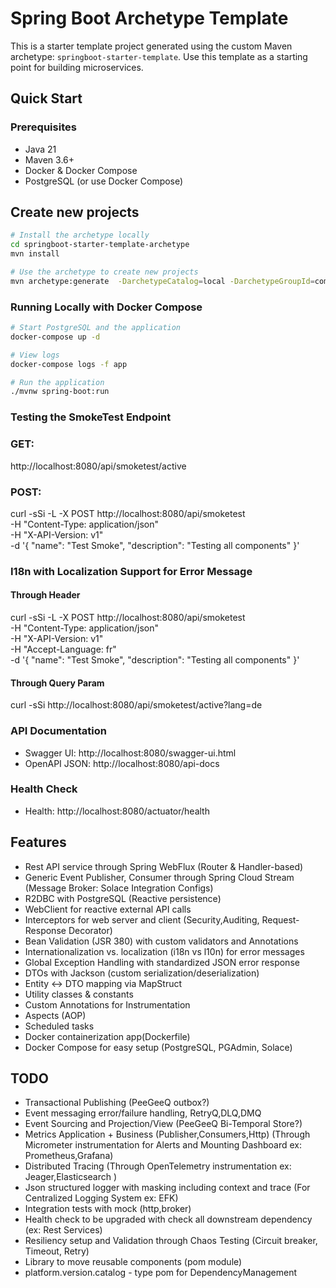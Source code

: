 # Spring Boot Archetype Template

This is a starter template project generated using the custom Maven archetype: `springboot-starter-template`.
Use this template as a starting point for building microservices.


## Quick Start

### Prerequisites
- Java 21
- Maven 3.6+
- Docker & Docker Compose
- PostgreSQL (or use Docker Compose)



## Create new projects


```bash
# Install the archetype locally
cd springboot-starter-template-archetype
mvn install

# Use the archetype to create new projects
mvn archetype:generate  -DarchetypeCatalog=local -DarchetypeGroupId=com.hsbc -DarchetypeArtifactId=springboot-starter-template-archetype -DarchetypeVersion=1.0 -DgroupId=com.hsbc.stm.mvp -DartifactId=stm-fss-capture
```




### Running Locally with Docker Compose
```bash
# Start PostgreSQL and the application
docker-compose up -d

# View logs
docker-compose logs -f app

# Run the application
./mvnw spring-boot:run
```



### Testing the SmokeTest Endpoint


### GET:

http://localhost:8080/api/smoketest/active

### POST: 

curl -sSi -L -X POST http://localhost:8080/api/smoketest \
  -H  "Content-Type: application/json" \
  -H  "X-API-Version: v1" \
  -d  '{
    "name": "Test Smoke",
    "description": "Testing all components"
   }'



### I18n with Localization Support for Error Message
#### Through Header
curl -sSi -L -X POST http://localhost:8080/api/smoketest \
-H  "Content-Type: application/json" \
-H  "X-API-Version: v1" \
-H "Accept-Language: fr" \
-d  '{
"name": "Test Smoke",
"description": "Testing all components"
}'

#### Through Query Param
curl -sSi http://localhost:8080/api/smoketest/active?lang=de


### API Documentation
- Swagger UI: http://localhost:8080/swagger-ui.html
- OpenAPI JSON: http://localhost:8080/api-docs

### Health Check
- Health: http://localhost:8080/actuator/health



## Features

- Rest API service through Spring WebFlux (Router & Handler-based)
- Generic Event Publisher, Consumer through Spring Cloud Stream (Message Broker: Solace Integration Configs)
- R2DBC with PostgreSQL (Reactive persistence)
- WebClient for reactive external API calls
- Interceptors for web server and client (Security,Auditing, Request-Response Decorator)
- Bean Validation (JSR 380) with custom validators and Annotations
- Internationalization vs. localization (i18n vs l10n) for error messages
- Global Exception Handling with standardized JSON error response
- DTOs with Jackson (custom serialization/deserialization)
- Entity <-> DTO mapping via MapStruct
- Utility classes & constants
- Custom Annotations for Instrumentation
- Aspects (AOP)
- Scheduled tasks
- Docker containerization app(Dockerfile)
- Docker Compose for easy setup (PostgreSQL, PGAdmin, Solace)



## TODO
- Transactional Publishing (PeeGeeQ outbox?)
- Event messaging error/failure handling, RetryQ,DLQ,DMQ
- Event Sourcing and Projection/View (PeeGeeQ Bi-Temporal Store?)
- Metrics Application + Business (Publisher,Consumers,Http) (Through Micrometer instrumentation for Alerts and Mounting Dashboard ex: Prometheus,Grafana)
- Distributed Tracing (Through OpenTelemetry instrumentation ex: Jeager,Elasticsearch )
- Json structured logger with masking including context and trace (For Centralized Logging System ex: EFK)
- Integration tests with mock (http,broker)
- Health check to be upgraded with check all downstream dependency (ex: Rest Services)
- Resiliency setup and Validation through Chaos Testing (Circuit breaker, Timeout, Retry)
- Library to move reusable components (pom module)
- platform.version.catalog - type pom for DependencyManagement